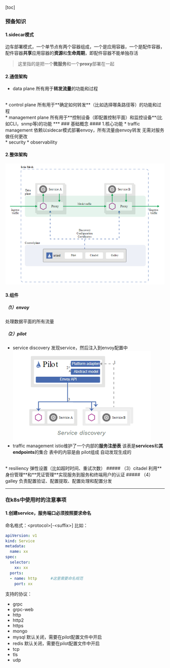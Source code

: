 [toc]
### 预备知识
#### 1.sidecar模式
边车部署模式，一个单节点有两个容器组成，一个是应用容器，一个是配件容器，配件容器**共享**应用容器的**资源**和**生命周期**，即配件容器不能单独存活
>这里指的是把一个**微服务**和一个**proxy**部署在一起  

#### 2.通信架构
* data plane
所有用于**转发流量**的功能和过程
<br/>
* control plane
所有用于**确定如何转发**（比如选择哪条路径等）的功能和过程
<br/>
* management plane
所有用于**控制设备（即配置控制平面）和监控设备**(比如CLI，snmp等)的功能
***
### 基础概念
#### 1.核心功能
* traffic management
依赖以sidecar模式部署envoy，所有流量由envoy转发
无需对服务做任何更改
<br/>
* security
* observability

#### 2.整体架构
![](./imgs/overview_01.png)

#### 3.组件
##### （1）envoy
处理数据平面的所有流量
##### （2）pilot
* service discovery
发现service，然后注入到envoy配置中
![](./imgs/overview_02.png)
* traffic management
istio维护了一个内部的**服务注册表**
该表是**services**和**其endpoints**的集合
表中的内容是由 pilot组成 自动发现生成的
</br>
* resiliency
弹性设置（比如超时时间、重试次数）
##### （3）citadel
利用**身份管理**和**凭证管理**实现服务到服务和终端用户的认证
##### （4）galley
负责配置验证、配置提取、配置处理和配置分发

***
### 在k8s中使用时的注意事项
#### 1.创建service，服务端口必须按照要求命名
命名格式：\<protocol>[-\<suffix>]
比如：
```yaml
apiVersion: v1
kind: Service
metadata:
  name: xx
spec:
  selector:
    xx: xx
  ports:
  - name: http      #这里需要命名规范
    port: xx
```
支持的协议：
* grpc
* grpc-web
* http
* http2
* https
* mongo
* mysql
默认关闭，需要在pilot配置文件中开启
* redis
默认关闭，需要在pilot配置文件中开启
* tcp
* tls
* udp
